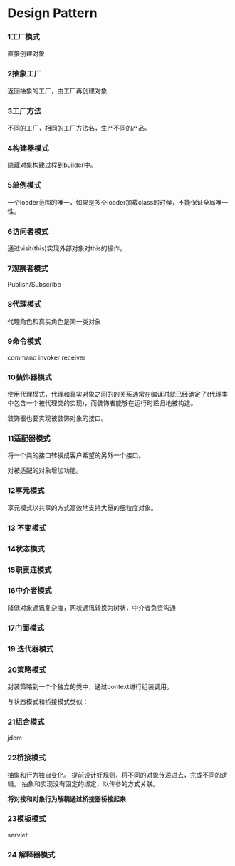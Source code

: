 Design Pattern
=====

### 1工厂模式

直接创建对象

### 2抽象工厂

返回抽象的工厂，由工厂再创建对象

### 3工厂方法

不同的工厂，相同的工厂方法名，生产不同的产品。

### 4构建器模式

隐藏对象构建过程到builder中。

### 5单例模式

一个loader范围的唯一，如果是多个loader加载class的时候，不能保证全局唯一性。

### 6访问者模式

通过visit(this)实现外部对象对this的操作。

### 7观察者模式

Publish/Subscribe

### 8代理模式

代理角色和真实角色是同一类对象



### 9命令模式

command invoker receiver

### 10装饰器模式

使用代理模式，代理和真实对象之间的的关系通常在编译时就已经确定了(代理类中包含一个被代理类的实现)，而装饰者能够在运行时递归地被构造。

装饰器也要实现被装饰对象的接口。

### 11适配器模式

将一个类的接口转换成客户希望的另外一个接口。

对被适配的对象增加功能。

### 12享元模式

享元模式以共享的方式高效地支持大量的细粒度对象。


### 13 不变模式



### 14状态模式



### 15职责连模式



### 16中介者模式

降低对象通讯复杂度，网状通讯转换为树状，中介者负责沟通

### 17门面模式



### 19 迭代器模式



### 20策略模式

封装策略到一个个独立的类中，通过context进行组装调用。

与状态模式和桥接模式类似：



### 21组合模式

jdom

### 22桥接模式

抽象和行为独自变化。
提前设计好规则，将不同的对象传递进去，完成不同的逻辑。
抽象和实现没有固定的绑定，以传参的方式关联。

**将对接和对象行为解耦通过桥接器桥接起来**


### 23模板模式

servlet

### 24 解释器模式

